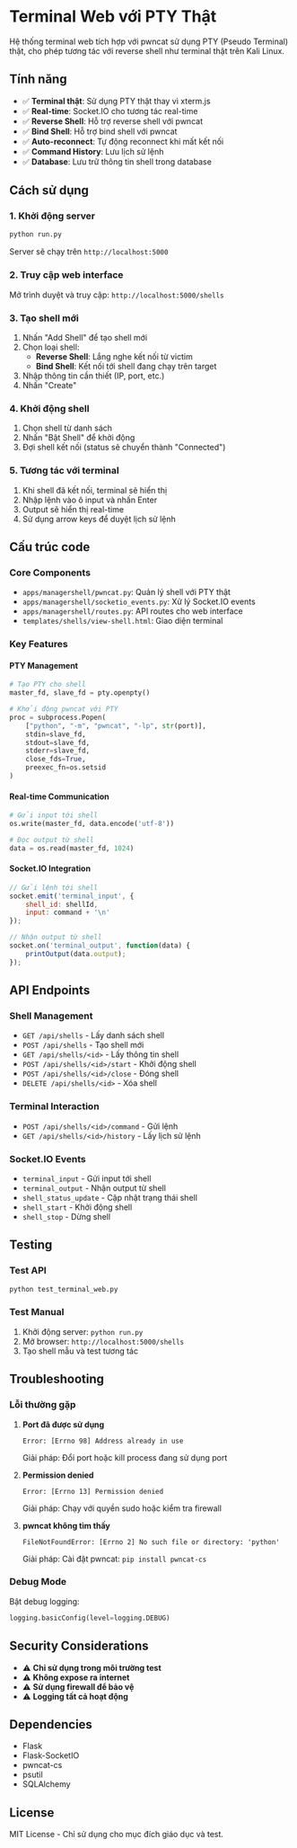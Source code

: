 # Terminal Web với PTY Thật

Hệ thống terminal web tích hợp với pwncat sử dụng PTY (Pseudo Terminal) thật, cho phép tương tác với reverse shell như terminal thật trên Kali Linux.

## Tính năng

- ✅ **Terminal thật**: Sử dụng PTY thật thay vì xterm.js
- ✅ **Real-time**: Socket.IO cho tương tác real-time
- ✅ **Reverse Shell**: Hỗ trợ reverse shell với pwncat
- ✅ **Bind Shell**: Hỗ trợ bind shell với pwncat
- ✅ **Auto-reconnect**: Tự động reconnect khi mất kết nối
- ✅ **Command History**: Lưu lịch sử lệnh
- ✅ **Database**: Lưu trữ thông tin shell trong database

## Cách sử dụng

### 1. Khởi động server

```bash
python run.py
```

Server sẽ chạy trên `http://localhost:5000`

### 2. Truy cập web interface

Mở trình duyệt và truy cập: `http://localhost:5000/shells`

### 3. Tạo shell mới

1. Nhấn "Add Shell" để tạo shell mới
2. Chọn loại shell:
   - **Reverse Shell**: Lắng nghe kết nối từ victim
   - **Bind Shell**: Kết nối tới shell đang chạy trên target
3. Nhập thông tin cần thiết (IP, port, etc.)
4. Nhấn "Create"

### 4. Khởi động shell

1. Chọn shell từ danh sách
2. Nhấn "Bật Shell" để khởi động
3. Đợi shell kết nối (status sẽ chuyển thành "Connected")

### 5. Tương tác với terminal

1. Khi shell đã kết nối, terminal sẽ hiển thị
2. Nhập lệnh vào ô input và nhấn Enter
3. Output sẽ hiển thị real-time
4. Sử dụng arrow keys để duyệt lịch sử lệnh

## Cấu trúc code

### Core Components

- `apps/managershell/pwncat.py`: Quản lý shell với PTY thật
- `apps/managershell/socketio_events.py`: Xử lý Socket.IO events
- `apps/managershell/routes.py`: API routes cho web interface
- `templates/shells/view-shell.html`: Giao diện terminal

### Key Features

#### PTY Management
```python
# Tạo PTY cho shell
master_fd, slave_fd = pty.openpty()

# Khởi động pwncat với PTY
proc = subprocess.Popen(
    ["python", "-m", "pwncat", "-lp", str(port)],
    stdin=slave_fd,
    stdout=slave_fd,
    stderr=slave_fd,
    close_fds=True,
    preexec_fn=os.setsid
)
```

#### Real-time Communication
```python
# Gửi input tới shell
os.write(master_fd, data.encode('utf-8'))

# Đọc output từ shell
data = os.read(master_fd, 1024)
```

#### Socket.IO Integration
```javascript
// Gửi lệnh tới shell
socket.emit('terminal_input', {
    shell_id: shellId,
    input: command + '\n'
});

// Nhận output từ shell
socket.on('terminal_output', function(data) {
    printOutput(data.output);
});
```

## API Endpoints

### Shell Management
- `GET /api/shells` - Lấy danh sách shell
- `POST /api/shells` - Tạo shell mới
- `GET /api/shells/<id>` - Lấy thông tin shell
- `POST /api/shells/<id>/start` - Khởi động shell
- `POST /api/shells/<id>/close` - Đóng shell
- `DELETE /api/shells/<id>` - Xóa shell

### Terminal Interaction
- `POST /api/shells/<id>/command` - Gửi lệnh
- `GET /api/shells/<id>/history` - Lấy lịch sử lệnh

### Socket.IO Events
- `terminal_input` - Gửi input tới shell
- `terminal_output` - Nhận output từ shell
- `shell_status_update` - Cập nhật trạng thái shell
- `shell_start` - Khởi động shell
- `shell_stop` - Dừng shell

## Testing

### Test API
```bash
python test_terminal_web.py
```

### Test Manual
1. Khởi động server: `python run.py`
2. Mở browser: `http://localhost:5000/shells`
3. Tạo shell mẫu và test tương tác

## Troubleshooting

### Lỗi thường gặp

1. **Port đã được sử dụng**
   ```
   Error: [Errno 98] Address already in use
   ```
   Giải pháp: Đổi port hoặc kill process đang sử dụng port

2. **Permission denied**
   ```
   Error: [Errno 13] Permission denied
   ```
   Giải pháp: Chạy với quyền sudo hoặc kiểm tra firewall

3. **pwncat không tìm thấy**
   ```
   FileNotFoundError: [Errno 2] No such file or directory: 'python'
   ```
   Giải pháp: Cài đặt pwncat: `pip install pwncat-cs`

### Debug Mode

Bật debug logging:
```python
logging.basicConfig(level=logging.DEBUG)
```

## Security Considerations

- ⚠️ **Chỉ sử dụng trong môi trường test**
- ⚠️ **Không expose ra internet**
- ⚠️ **Sử dụng firewall để bảo vệ**
- ⚠️ **Logging tất cả hoạt động**

## Dependencies

- Flask
- Flask-SocketIO
- pwncat-cs
- psutil
- SQLAlchemy

## License

MIT License - Chỉ sử dụng cho mục đích giáo dục và test. 